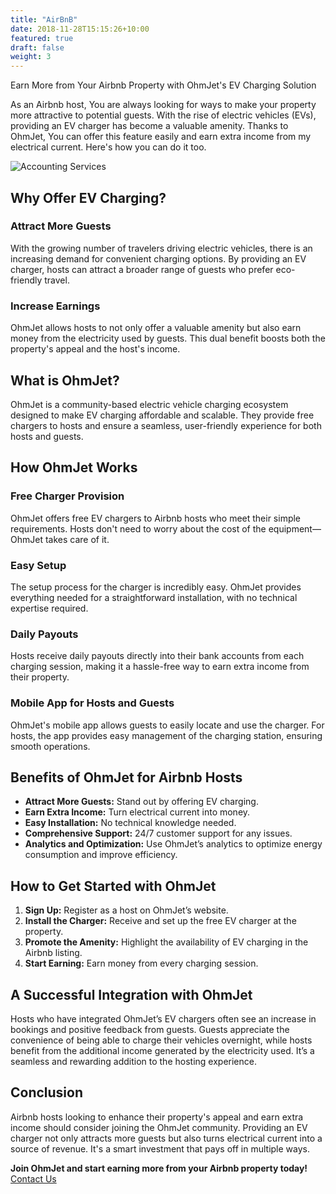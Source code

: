 ```yaml
---
title: "AirBnB"
date: 2018-11-28T15:15:26+10:00
featured: true
draft: false
weight: 3
---
```


Earn More from Your Airbnb Property with OhmJet's EV Charging Solution
<!--more-->
As an Airbnb host, You are always looking for ways to make your property more attractive to potential guests. With the rise of electric vehicles (EVs), providing an EV charger has become a valuable amenity. Thanks to OhmJet, You can offer this feature easily and earn extra income from my electrical current. Here's how you can do it too.

![Accounting Services](/images/airbnb-host-welcoming-guests.jpg)

## Why Offer EV Charging?
### Attract More Guests
With the growing number of travelers driving electric vehicles, there is an increasing demand for convenient charging options. By providing an EV charger, hosts can attract a broader range of guests who prefer eco-friendly travel.

### Increase Earnings
OhmJet allows hosts to not only offer a valuable amenity but also earn money from the electricity used by guests. This dual benefit boosts both the property's appeal and the host's income.

## What is OhmJet?
OhmJet is a community-based electric vehicle charging ecosystem designed to make EV charging affordable and scalable. They provide free chargers to hosts and ensure a seamless, user-friendly experience for both hosts and guests.

## How OhmJet Works
### Free Charger Provision
OhmJet offers free EV chargers to Airbnb hosts who meet their simple requirements. Hosts don't need to worry about the cost of the equipment—OhmJet takes care of it.

### Easy Setup
The setup process for the charger is incredibly easy. OhmJet provides everything needed for a straightforward installation, with no technical expertise required.

### Daily Payouts
Hosts receive daily payouts directly into their bank accounts from each charging session, making it a hassle-free way to earn extra income from their property.

### Mobile App for Hosts and Guests
OhmJet's mobile app allows guests to easily locate and use the charger. For hosts, the app provides easy management of the charging station, ensuring smooth operations.

## Benefits of OhmJet for Airbnb Hosts
- **Attract More Guests:** Stand out by offering EV charging.
- **Earn Extra Income:** Turn electrical current into money.
- **Easy Installation:** No technical knowledge needed.
- **Comprehensive Support:** 24/7 customer support for any issues.
- **Analytics and Optimization:** Use OhmJet’s analytics to optimize energy consumption and improve efficiency.

## How to Get Started with OhmJet
1. **Sign Up:** Register as a host on OhmJet’s website.
2. **Install the Charger:** Receive and set up the free EV charger at the property.
3. **Promote the Amenity:** Highlight the availability of EV charging in the Airbnb listing.
4. **Start Earning:** Earn money from every charging session.

## A Successful Integration with OhmJet
Hosts who have integrated OhmJet’s EV chargers often see an increase in bookings and positive feedback from guests. Guests appreciate the convenience of being able to charge their vehicles overnight, while hosts benefit from the additional income generated by the electricity used. It’s a seamless and rewarding addition to the hosting experience.

## Conclusion
Airbnb hosts looking to enhance their property's appeal and earn extra income should consider joining the OhmJet community. Providing an EV charger not only attracts more guests but also turns electrical current into a source of revenue. It's a smart investment that pays off in multiple ways.

**Join OhmJet and start earning more from your Airbnb property today!** [Contact Us](#)



